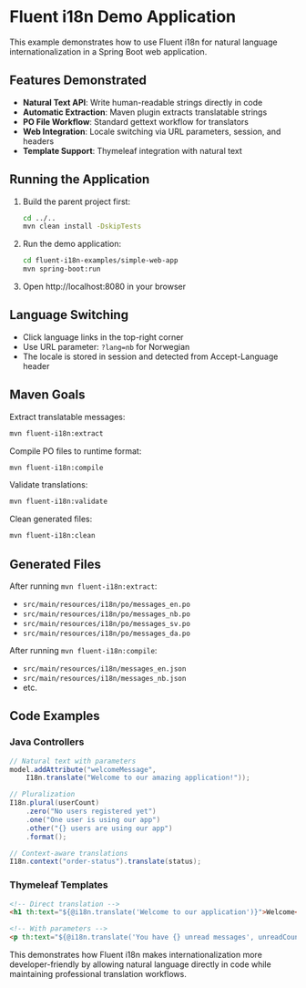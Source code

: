 # Fluent i18n Demo Application

This example demonstrates how to use Fluent i18n for natural language internationalization in a Spring Boot web application.

## Features Demonstrated

- **Natural Text API**: Write human-readable strings directly in code
- **Automatic Extraction**: Maven plugin extracts translatable strings
- **PO File Workflow**: Standard gettext workflow for translators
- **Web Integration**: Locale switching via URL parameters, session, and headers
- **Template Support**: Thymeleaf integration with natural text

## Running the Application

1. Build the parent project first:
   ```bash
   cd ../..
   mvn clean install -DskipTests
   ```

2. Run the demo application:
   ```bash
   cd fluent-i18n-examples/simple-web-app
   mvn spring-boot:run
   ```

3. Open http://localhost:8080 in your browser

## Language Switching

- Click language links in the top-right corner
- Use URL parameter: `?lang=nb` for Norwegian
- The locale is stored in session and detected from Accept-Language header

## Maven Goals

Extract translatable messages:
```bash
mvn fluent-i18n:extract
```

Compile PO files to runtime format:
```bash
mvn fluent-i18n:compile
```

Validate translations:
```bash
mvn fluent-i18n:validate
```

Clean generated files:
```bash
mvn fluent-i18n:clean
```

## Generated Files

After running `mvn fluent-i18n:extract`:
- `src/main/resources/i18n/po/messages_en.po`
- `src/main/resources/i18n/po/messages_nb.po`
- `src/main/resources/i18n/po/messages_sv.po`
- `src/main/resources/i18n/po/messages_da.po`

After running `mvn fluent-i18n:compile`:
- `src/main/resources/i18n/messages_en.json`
- `src/main/resources/i18n/messages_nb.json`
- etc.

## Code Examples

### Java Controllers
```java
// Natural text with parameters
model.addAttribute("welcomeMessage", 
    I18n.translate("Welcome to our amazing application!"));

// Pluralization
I18n.plural(userCount)
    .zero("No users registered yet")
    .one("One user is using our app")
    .other("{} users are using our app")
    .format();

// Context-aware translations
I18n.context("order-status").translate(status);
```

### Thymeleaf Templates
```html
<!-- Direct translation -->
<h1 th:text="${@i18n.translate('Welcome to our application')}">Welcome</h1>

<!-- With parameters -->
<p th:text="${@i18n.translate('You have {} unread messages', unreadCount)}">Messages</p>
```

This demonstrates how Fluent i18n makes internationalization more developer-friendly by allowing natural language directly in code while maintaining professional translation workflows.